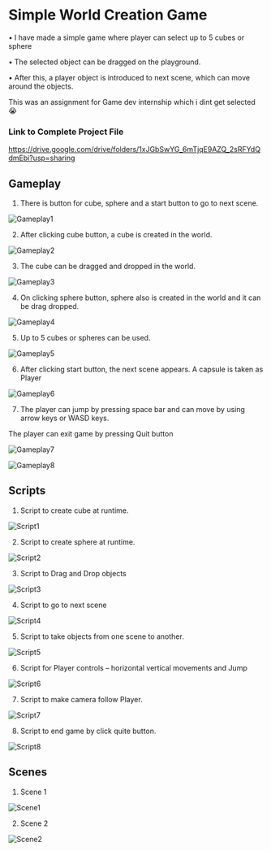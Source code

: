 # Simple World Creation Game

•	I have made a simple game where player can select up to 5 cubes or sphere

•	The selected object can be dragged on the playground.

•	After this, a player object is introduced to next scene, which can move around the objects.

This was an assignment for Game dev internship which i dint get selected 😭


### Link to Complete Project File

https://drive.google.com/drive/folders/1xJGbSwYG_6mTjqE9AZQ_2sRFYdQdmEbi?usp=sharing


## Gameplay

1. There is button for cube, sphere and a start button to go to next scene.

![Gameplay1](https://github.com/Stanly-Davis/Simple-World-Creation-Game-in-Unity/blob/main/Images/Gameplay%20photos/Screenshot%20(48).png)
   
2. After clicking cube button, a cube is created in the world.

![Gameplay2](https://github.com/Stanly-Davis/Simple-World-Creation-Game-in-Unity/blob/main/Images/Gameplay%20photos/Screenshot%20(50).png)
   
3. The cube can be dragged and dropped in the world.

![Gameplay3](https://github.com/Stanly-Davis/Simple-World-Creation-Game-in-Unity/blob/main/Images/Gameplay%20photos/Screenshot%20(52).png)

   
4. On clicking sphere button, sphere also is created in the world and it can be drag dropped.

![Gameplay4](https://github.com/Stanly-Davis/Simple-World-Creation-Game-in-Unity/blob/main/Images/Gameplay%20photos/Screenshot%20(54).png)

   
5. Up to 5 cubes or spheres can be used.

![Gameplay5](https://github.com/Stanly-Davis/Simple-World-Creation-Game-in-Unity/blob/main/Images/Gameplay%20photos/Screenshot%20(56).png)

    
6. After clicking start button, the next scene appears. A capsule is taken as Player


![Gameplay6](https://github.com/Stanly-Davis/Simple-World-Creation-Game-in-Unity/blob/main/Images/Gameplay%20photos/Screenshot%20(58).png)

    
7. The player can jump by pressing space bar and can move by using arrow keys or WASD keys.

  The player can exit game by pressing Quit button


![Gameplay7](https://github.com/Stanly-Davis/Simple-World-Creation-Game-in-Unity/blob/main/Images/Gameplay%20photos/Screenshot%20(59).png)


![Gameplay8](https://github.com/Stanly-Davis/Simple-World-Creation-Game-in-Unity/blob/main/Images/Gameplay%20photos/Screenshot%20(61).png)



## Scripts


1.	Script to create cube at runtime.


![Script1](https://github.com/Stanly-Davis/Simple-World-Creation-Game-in-Unity/blob/main/Images/Code_photos/1_cubeCreate.png)


2.  Script to create sphere at runtime.


![Script2](https://github.com/Stanly-Davis/Simple-World-Creation-Game-in-Unity/blob/main/Images/Code_photos/2_SphereCreate.png)


3.	Script to Drag and Drop objects


![Script3](https://github.com/Stanly-Davis/Simple-World-Creation-Game-in-Unity/blob/main/Images/Code_photos/3_Dragdrop.png)


4.  Script to go to next scene


![Script4](https://github.com/Stanly-Davis/Simple-World-Creation-Game-in-Unity/blob/main/Images/Code_photos/4_next%20scene.png)


5.	Script to take objects from one scene to another.


![Script5](https://github.com/Stanly-Davis/Simple-World-Creation-Game-in-Unity/blob/main/Images/Code_photos/5_Shiftobject.png)


6.	Script for Player controls – horizontal vertical movements and Jump


![Script6](https://github.com/Stanly-Davis/Simple-World-Creation-Game-in-Unity/blob/main/Images/Code_photos/6_PlayerMove.png)


7.	Script to make camera follow Player.


![Script7](https://github.com/Stanly-Davis/Simple-World-Creation-Game-in-Unity/blob/main/Images/Code_photos/7_CameraFollow.png)


8.  Script to end game by click quite button.


![Script8](https://github.com/Stanly-Davis/Simple-World-Creation-Game-in-Unity/blob/main/Images/Code_photos/8_Quit%20game.png)


## Scenes

1. Scene 1


![Scene1](https://github.com/Stanly-Davis/Simple-World-Creation-Game-in-Unity/blob/main/Images/Scenes/Screenshot%20(63).png)


2. Scene 2


![Scene2](https://github.com/Stanly-Davis/Simple-World-Creation-Game-in-Unity/blob/main/Images/Scenes/Screenshot%20(64).png)





   
